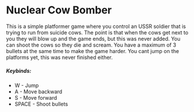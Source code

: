 # Nuclear Cow Bomber
This is a simple platformer game where you control an USSR soldier that is trying to run from suicide cows. The point is that when the cows get next to you they will blow up and the game ends, but this was never added. You can shoot the cows so they die and scream. You have a maximum of 3 bullets at the same time to make the game harder. You cant jump on the platforms yet, this was never finished either.

##### Keybinds:
- W - Jump
- A - Move backward
- S - Move forward
- SPACE - Shoot bullets